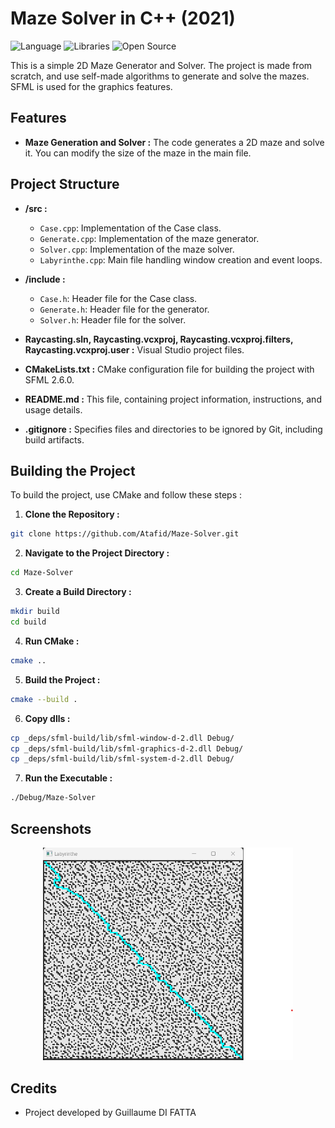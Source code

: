 # Maze Solver in C++ (2021)

![Language](https://img.shields.io/badge/Language-C%2B%2B-0052cf)
![Libraries](https://img.shields.io/badge/Libraries-SFML-yellow)
![Open Source](https://badges.frapsoft.com/os/v2/open-source.svg?v=103)

This is a simple 2D Maze Generator and Solver. The project is made from scratch, and use self-made algorithms to generate and solve the mazes. SFML is used for the graphics features.

## Features

- **Maze Generation and Solver :**
  The code generates a 2D maze and solve it. You can modify the size of the maze in the main file.

## Project Structure

- **/src :**
  - `Case.cpp`: Implementation of the Case class.
  - `Generate.cpp`: Implementation of the maze generator.
  - `Solver.cpp`: Implementation of the maze solver.
  - `Labyrinthe.cpp`: Main file handling window creation and event loops.

- **/include :**
  - `Case.h`: Header file for the Case class.
  - `Generate.h`: Header file for the generator.
  - `Solver.h`: Header file for the solver.

- **Raycasting.sln, Raycasting.vcxproj, Raycasting.vcxproj.filters, Raycasting.vcxproj.user :**
  Visual Studio project files.

- **CMakeLists.txt :**
  CMake configuration file for building the project with SFML 2.6.0.

- **README.md :**
  This file, containing project information, instructions, and usage details.

- **.gitignore :**
  Specifies files and directories to be ignored by Git, including build artifacts.

## Building the Project

To build the project, use CMake and follow these steps :

1. **Clone the Repository :**

```bash
git clone https://github.com/Atafid/Maze-Solver.git
```

2. **Navigate to the Project Directory :**

```bash
cd Maze-Solver
```

3. **Create a Build Directory :**

```bash
mkdir build
cd build
```

4. **Run CMake :**

```bash
cmake ..
```

5. **Build the Project :**

```bash
cmake --build .
```

6. **Copy dlls :**

```bash
cp _deps/sfml-build/lib/sfml-window-d-2.dll Debug/
cp _deps/sfml-build/lib/sfml-graphics-d-2.dll Debug/
cp _deps/sfml-build/lib/sfml-system-d-2.dll Debug/
```

7. **Run the Executable :**

```bash
./Debug/Maze-Solver
```

## Screenshots

<p align="center">
	<img src="resources/img/demo.png" width="400">
</p>


## Credits

- Project developed by Guillaume DI FATTA